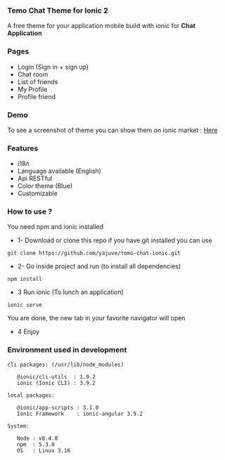 ### Temo Chat Theme for Ionic 2
A free theme for your application mobile build with ionic for **Chat Application**
### Pages
* Login (Sign in + sign up)
* Chat room
* List of friends
* My Profile
* Profile friend

### Demo
To see a screenshot of theme you can show them on ionic market : [Here](https://market.ionicframework.com/themes/temo-chat)

### Features

* i18n
* Language available (English)
* Api RESTful 
* Color theme (Blue)
* Customizable


### How to use ?
You need npm and ionic installed
* 1- Download or clone this repo
if you have git installed you can use
 ```shell
 git clone https://github.com/yajuve/temo-chat-ionic.git
  ```

* 2- Go inside project and run (to install all dependencies)
 ```shell
 npm install
  ```
* 3 Run ionic (To lunch an application)
 ```shell
 ionic serve
  ```
  You are done, the new tab in your favorite navigator will open
  
 * 4 Enjoy
 
### Environment used in development

 ```shell
cli packages: (/usr/lib/node_modules)

    @ionic/cli-utils  : 1.9.2
    ionic (Ionic CLI) : 3.9.2

local packages:

    @ionic/app-scripts : 3.1.0
    Ionic Framework    : ionic-angular 3.9.2

System:

    Node : v8.4.0
    npm  : 5.3.0 
    OS   : Linux 3.16
 ```
